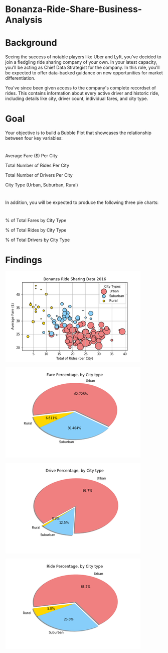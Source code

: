 # Bonanza-Ride-Share-Business-Analysis

# Background

Seeing the success of notable players like Uber and Lyft, you've decided to join a fledgling ride sharing company of your own. In your latest capacity, you'll be acting as Chief Data Strategist for the company. In this role, you'll be expected to offer data-backed guidance on new opportunities for market differentiation.

You've since been given access to the company's complete recordset of rides. This contains information about every active driver and historic ride, including details like city, driver count, individual fares, and city type.

# Goal
Your objective is to build a Bubble Plot that showcases the relationship between four key variables:
#
Average Fare ($) Per City

Total Number of Rides Per City

Total Number of Drivers Per City

City Type (Urban, Suburban, Rural)
#
In addition, you will be expected to produce the following three pie charts:
#
% of Total Fares by City Type

% of Total Rides by City Type

% of Total Drivers by City Type
#

# Findings

![x](Images/Bubleplot.png)

![x](Images/Pie_FarebyCityType.png)

![x](Images/Pie_Drice_byCityType.png)

![x](Images/Pie_Ride_byCityType.png)
